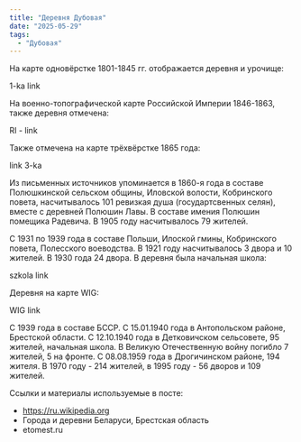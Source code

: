 ```yaml
---
title: "Деревня Дубовая"
date: "2025-05-29"
tags: 
  - "Дубовая"
---
```


На карте одновёрстке 1801-1845 гг. отображается деревня и урочище:

1-ka link

На военно-топографической карте Российской Империи 1846-1863, также деревня отмечена:

RI - link

Также отмечена на карте трёхвёрстке 1865 года:

link 3-ka

Из письменных источников упоминается в 1860-я года в составе Полюшкинской сельском общины, Иловской волости, Кобринского повета, насчитывалось 101 ревизкая душа (государтсвенных селян), вместе с деревней Полюшин Лавы. В составе имения Полюшин помещика Радевича. В 1905 году насчитывалось 79 жителей.

С 1931 по 1939 года в составе Польши, Илоской гмины, Кобринского повета, Полесского воеводства. В 1921 году насчитывалось 3 двора и 10 жителей. В 1930 года 24 двора. В деревня была начальная школа:

szkola link

Деревня на карте WIG:

WIG link

С 1939 года в составе БССР. С 15.01.1940 года в Антопольском районе, Брестской области. С 12.10.1940 года в Детковичском сельсовете, 95 жителей, начальная школа. В Великую Отечественную войну погибло 7 жителей, 5 на фронте. С 08.08.1959 года в Дрогичинском районе, 194 жителя. В 1970 году - 214 жителей, в 1995 году - 56 дворов и 109 жителей. 

Ссылки и материалы используемые в посте:
- https://ru.wikipedia.org
- Города и деревни Беларуси, Брестская область
- etomest.ru
